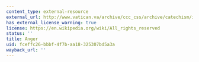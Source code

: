 ```yaml
---
content_type: external-resource
external_url: http://www.vatican.va/archive/ccc_css/archive/catechism/index/a.htm
has_external_license_warning: true
license: https://en.wikipedia.org/wiki/All_rights_reserved
status: ''
title: Anger
uid: fceffc26-bbbf-4f7b-aa18-325307bd5a3a
wayback_url: ''
---
```

